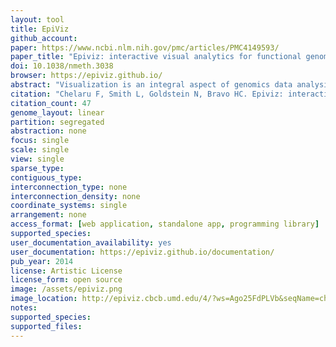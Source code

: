 ```yaml
---
layout: tool 
title: EpiViz
github_account: 
paper: https://www.ncbi.nlm.nih.gov/pmc/articles/PMC4149593/
paper_title: "Epiviz: interactive visual analytics for functional genomics data"
doi: 10.1038/nmeth.3038
browser: https://epiviz.github.io/
abstract: "Visualization is an integral aspect of genomics data analysis where the output of procedures performed in computing environments like Bioconductor is often visualized. Algorithmic-statistical analysis and interactive visualization are usually disjoint but are most effective when used iteratively. We introduce tools that provide this tight-knit integration: Epiviz (http://epiviz.cbcb.umd.edu), a web-based genome browser, and the Epivizr Bioconductor package allowing interactive, extensible and reproducible visualization within a state-of-the-art data analysis platform."
citation: "Chelaru F, Smith L, Goldstein N, Bravo HC. Epiviz: interactive visual analytics for functional genomics data. Nat Methods. nature.com; 2014;11: 938–940."
citation_count: 47
genome_layout: linear
partition: segregated
abstraction: none
focus: single
scale: single
view: single
sparse_type: 
contiguous_type: 
interconnection_type: none
interconnection_density: none
coordinate_systems: single
arrangement: none
access_format: [web application, standalone app, programming library]
supported_species: 
user_documentation_availability: yes
user_documentation: https://epiviz.github.io/documentation/
pub_year: 2014
license: Artistic License
license_form: open source
image: /assets/epiviz.png
image_location: http://epiviz.cbcb.umd.edu/4/?ws=Ago25FdPLVb&seqName=chr2&start=69300680&end=90699322&settings=default&useCookie=true&
notes: 
supported_species: 
supported_files: 
---
```

